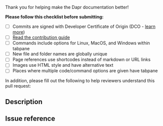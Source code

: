 Thank you for helping make the Dapr documentation better!

**Please follow this checklist before submitting:**
- [ ] Commits are signed with Developer Certificate of Origin (DCO - [learn more](https://docs.dapr.io/contributing/contributing-overview/#developer-certificate-of-origin-signing-your-work))
- [ ] [Read the contribution guide](https://docs.dapr.io/contributing/docs-contrib/contributing-docs/)
- [ ] Commands include options for Linux, MacOS, and Windows within tabpane
- [ ] New file and folder names are globally unique
- [ ] Page references use shortcodes instead of markdown or URL links
- [ ] Images use HTML style and have alternative text
- [ ] Places where multiple code/command options are given have tabpane

In addition, please fill out the following to help reviewers understand this pull request:

## Description

<!--Please explain the changes you've made-->

## Issue reference

<!--Please reference the issue this PR will close: #[issue number]-->
